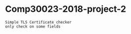 Comp30023-2018-project-2
========================

	Simple TLS Certificate checker
	only check on some fields
